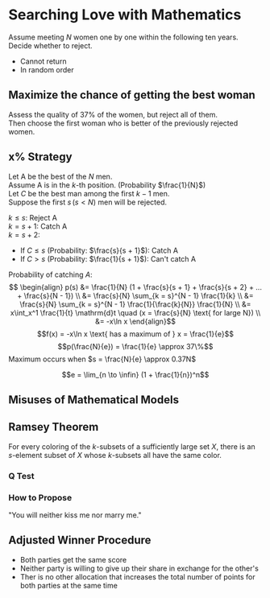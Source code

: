 # Searching Love with Mathematics
Assume meeting $N$ women one by one within the following ten years. Decide whether to reject.
- Cannot return
- In random order

## Maximize the chance of getting the best woman
Assess the quality of $37\%$ of the women, but reject all of them.  
Then choose the first woman who is better of the previously rejected women.

## x% Strategy
Let A be the best of the $N$ men.  
Assume A is in the $k$-th position. (Probability $\frac{1}{N}$)  
Let $C$ be the best man among the first $k - 1$ men.  
Suppose the first $s \, (s < N)$ men will be rejected.

$k \leq s$: Reject A  
$k = s + 1$: Catch A  
$k = s + 2$:
- If $C \leq s$ (Probability: $\frac{s}{s + 1}$): Catch A
- If $C > s$ (Probability: $\frac{1}{s + 1}$): Can't catch A

Probability of catching $A$:
$$ \begin{align} 
p(s) &= \frac{1}{N} (1 + \frac{s}{s + 1} + \frac{s}{s + 2} + ... + \frac{s}{N - 1}) \\
&= \frac{s}{N} \sum_{k = s}^{N - 1} \frac{1}{k} \\
&= \frac{s}{N} \sum_{k = s}^{N - 1} \frac{1}{\frac{k}{N}} \frac{1}{N} \\
&= x\int_x^1 \frac{1}{t} \mathrm{d}t \quad (x = \frac{s}{N} \text{ for large N}) \\
&= -x\ln x
\end{align}$$
$$f(x) = -x\ln x \text{ has a maximum of } x = \frac{1}{e}$$
$$p(\frac{N}{e}) = \frac{1}{e} \approx 37\%$$
Maximum occurs when $s = \frac{N}{e} \approx 0.37N$

$$e = \lim_{n \to \infin} (1 + \frac{1}{n})^n$$

## Misuses of Mathematical Models

## Ramsey Theorem
For every coloring of the $k$-subsets of a sufficiently large set $X$, there is an $s$-element subset of $X$ whose $k$-subsets all have the same color.

### Q Test

### How to Propose
"You will neither kiss me nor marry me."

## Adjusted Winner Procedure
- Both parties get the same score  
- Neither party is willing to give up their share in exchange for the other's
- Ther is no other allocation that increases the total number of points for both parties at the same time